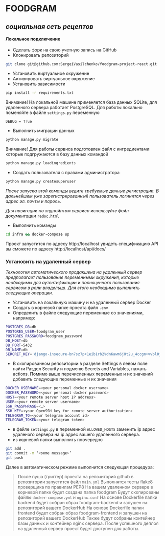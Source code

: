 # FOODGRAM
## _социальная сеть рецептов_


#### Локальное подключение
- Сделать форк на свою учетную запись на GitHub
- Клонировать репозиторий
```sh
git clone git@github.com:SergeiVasilchenko/foodgram-project-react.git
```
- Установить виртуальное окружение
- Активировать виртуальное окружение
- Установить зависимости
```sh
pip install -r requirements.txt
```
Внимание! На локальной машине применяется база данных SQLite, для удаленного сервера работает PostgreSQL. Для работы   локально поменяйте в файле ```settings.py``` переменную
```sh
DEBUG = True
```
- Выполнить миграции данных
```sh
python manage.py migrate
```
Внимание! Для работы сервиса подготовлен файл с ингредиентами которые подгружаются в базу данных командой
```sh
python manage.py loadingredients
```
- Создать пользователя с правами администратора
```sh
python manage.py createsuperuser
```
_После запуска этой команды ведите требуемые данные  регистрации. В дальнейшем уже зарегистрированный пользователь логинится через адрес эл. почты и пароль._

_Для навигации по эндпойнтам сервиса используйте файл документации_ ```redoc.html```
- Выполнить команды
```sh
cd infra && docker-compose up
```
Проект запустится по адресу
http://localhost
увидеть спецификацию API вы сможете по адресу
http://localhost/api/docs/

### Установить на удаленный сервер
_Технология автоматического продакшена на удаленный сервер предполагает пользование переменными окружения, которые необходимы для аутентификации и полноценного пользования сервисом в роли владельца. Для этого необходимо выполнить следующие операции._
- Установить на локальную машину и на удаленный сервер Docker
- Создать в корневой папке проекта файл `.env`
- Определить в файле следующие переменные со значениями, например:
```sh
POSTGRES_DB=db
POSTGRES_USER=foodgram_user
POSTGRES_PASSWORD=foodgram_password
DB_HOST=db
DB_PORT=5432
DB_NAME=db
SERCRET_KEY='django-insecure-bn7sz7p+1eib1rb2%dn6awm6j0t2u_4ccgm+vvbl0j03%nhxk%'
```
- В скопированном репозитории в разделе Settings в левом поле найти Раздел Security и подменю Secrets and Variables, нажать actions. Помимо выше перечисленных переменных и их значений добавить следующие переменные и их значения
```sh
DOCKER_USERNAME=<your personal docker username>
DOCKER_PASSWORD=<your personal docker password>
HOST=<your remote server host IP address>
USER=<your remote server username>
SSH_PASSPHRASE=<…>
SSH_KEY=<your OpenSSH key for remote server authorization>
TELEGRAM_TO=<your telegram account id>
TELEGRAM_TOKEN=<your telegram token>
```
- в файле `settings.py` в переменной `ALLOWED_HOSTS` заменить ip адрес удаленого сервера на ip адрес вашего удаленного сервера.
- из корневой папки выполнить поочередно
```sh
git add .
git commit -m ‘<some message>’
git push
```
Далее в автоматическом режиме выполнится следующая процедура:
> После пуша (триггер) проекта на репозиторий github в репозитории запустится файл `main.yml`
Выполнятся тесты flake8 проверщика по правилам PEP8
На вашем удаленном сервере в корневой папке будет создана папка foodgram
Будут скопированы файлы `docker-compose.yml` и `nginx.conf`
На основе Dockerfile папки backend будет собран образ foodgram-backend и запушен на репозиторий вашего DockerHub На основе Dockerfile папки frontend будет собран образ foodgram-frontend и запушен на репозиторий вашего DockerHub
Также будут собраны контейнер базы данных и контейнер nginx сервера.
После успешного деплоя на удаленный сервер проект будет доступен для работы.
